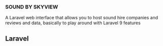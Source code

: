 ### SOUND BY SKYVIEW
A Laravel web interface that allows you to host sound hire companies and reviews and data, basically to play around with Laravel 9 features

## Laravel
